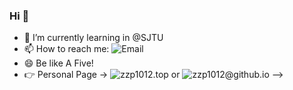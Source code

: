 ### Hi 👋

- 🌱 I’m currently learning in @SJTU
- 📫 How to reach me: ![Email](zzp1012@sjtu.edu.cn)
- 😄 Be like A Five! 
- 👉 Personal Page -> ![zzp1012.top](zzp1012.top) or ![zzp1012@github.io](zzp1012@github.io)
-->
